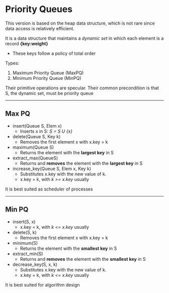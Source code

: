 # Priority Queues
This version is based on the heap data structure, 
which is not rare since data access is relatively efficient.

It is a data structure that maintains a _dynamic set_ in which each element is a record 
**{key:weight}**
* These keys follow a policy of total order

Types:
1. Maximum Priority Queue (MaxPQ)
2. Minimum Priority Queue (MinPQ)

Their primitive operations are specular. Their common precondition is that S, the 
dynamic set, must be priority queue

---
## Max PQ
* insert(Queue S, Elem x)
  * Inserts x in S: _S = S U {x}_
* delete(Queue S, Key k)
  * Removes the first element x with x.key = k
* maximum(Queue S)
  * Returns the element with the **largest key** in S
* extract_max(QueueS)
  * Returns and **removes** the element with the **largest key** in S
* increase_key(Queue S, Elem x, Key k)
  * Substitutes x.key with the new value of k.
  * x.key = k, with _k >= x.key_ usually

It is best suited as scheduler of processes

---

## Min PQ
* insert(S, x)
  * x.key = k, with _k <= x.key_ usually
* delete(S, k)
    * Removes the first element x with x.key = k
* minimum(S)
  *  Returns the element with the **smallest key** in S
* extract_min(S)
  * Returns and **removes** the element with the **smallest key** in S
* decrease_key(S, x, k)
  * Substitutes x.key with the new value of k.
  * x.key = k, with _k <= x.key_ usually

It is best suited for algorithm design


